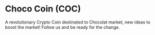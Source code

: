 # Choco Coin (COC)
A revolutionary Crypto Coin destinated to Chocolat market, new ideas to boost the market!
Follow us and be ready for the change.
